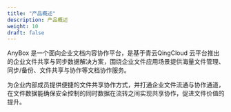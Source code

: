```yaml
---
title: "产品概述"
description: 产品概述
weight: 10
draft: false
---
```


AnyBox 是一个面向企业文档内容协作平台，是基于青云QingCloud 云平台推出的企业文件共享与同步数据解决方案，围绕企业文件应用场景提供海量文件管理、同步/备份、文件共享与协作等文档协作服务。

为企业内部成员提供便捷的文件共享协作方式，并打通企业文件流通与协作通道，在文件数据能确保安全控制的同时数据在流转之间实现共享协作，促进文件价值的提升。
